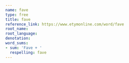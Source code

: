 ```yaml
---
name: fave
type: free
title: fave
reference_link: https://www.etymonline.com/word/fave
root_name: 
root_language: 
denotation: 
word_sums:
- sum: 'Fave + '
  respelling: fave
---
```


